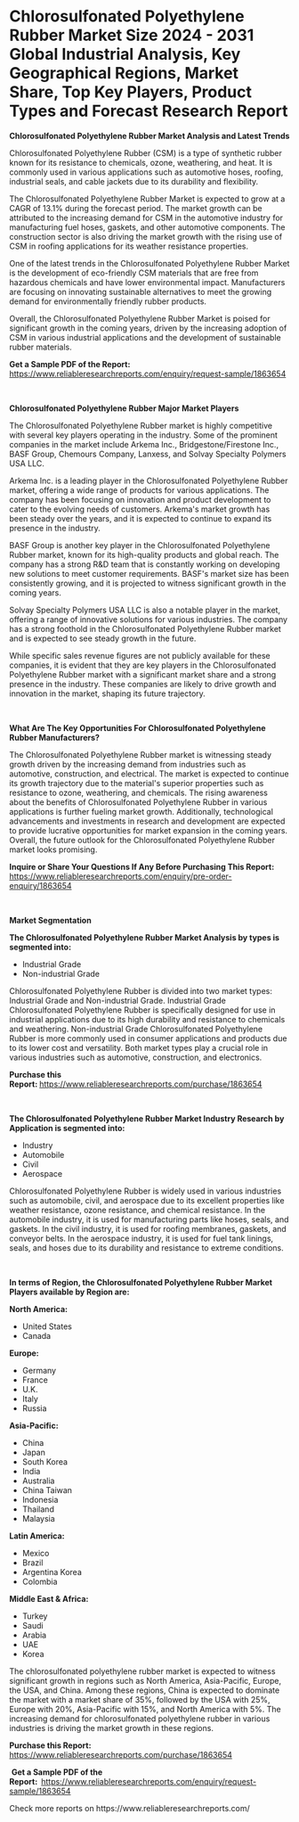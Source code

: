 <p><h1>Chlorosulfonated Polyethylene Rubber Market Size 2024 - 2031 Global Industrial Analysis, Key Geographical Regions, Market Share, Top Key Players, Product Types and Forecast Research Report</h1></p><p><strong>Chlorosulfonated Polyethylene Rubber Market Analysis and Latest Trends</strong></p>
<p><p>Chlorosulfonated Polyethylene Rubber (CSM) is a type of synthetic rubber known for its resistance to chemicals, ozone, weathering, and heat. It is commonly used in various applications such as automotive hoses, roofing, industrial seals, and cable jackets due to its durability and flexibility.</p><p>The Chlorosulfonated Polyethylene Rubber Market is expected to grow at a CAGR of 13.1% during the forecast period. The market growth can be attributed to the increasing demand for CSM in the automotive industry for manufacturing fuel hoses, gaskets, and other automotive components. The construction sector is also driving the market growth with the rising use of CSM in roofing applications for its weather resistance properties.</p><p>One of the latest trends in the Chlorosulfonated Polyethylene Rubber Market is the development of eco-friendly CSM materials that are free from hazardous chemicals and have lower environmental impact. Manufacturers are focusing on innovating sustainable alternatives to meet the growing demand for environmentally friendly rubber products.</p><p>Overall, the Chlorosulfonated Polyethylene Rubber Market is poised for significant growth in the coming years, driven by the increasing adoption of CSM in various industrial applications and the development of sustainable rubber materials.</p></p>
<p><strong>Get a Sample PDF of the Report:&nbsp;</strong> <a href="https://www.reliableresearchreports.com/enquiry/request-sample/1863654">https://www.reliableresearchreports.com/enquiry/request-sample/1863654</a></p>
<p>&nbsp;</p>
<p><strong>Chlorosulfonated Polyethylene Rubber Major Market Players</strong></p>
<p><p>The Chlorosulfonated Polyethylene Rubber market is highly competitive with several key players operating in the industry. Some of the prominent companies in the market include Arkema Inc., Bridgestone/Firestone Inc., BASF Group, Chemours Company, Lanxess, and Solvay Specialty Polymers USA LLC.</p><p>Arkema Inc. is a leading player in the Chlorosulfonated Polyethylene Rubber market, offering a wide range of products for various applications. The company has been focusing on innovation and product development to cater to the evolving needs of customers. Arkema's market growth has been steady over the years, and it is expected to continue to expand its presence in the industry.</p><p>BASF Group is another key player in the Chlorosulfonated Polyethylene Rubber market, known for its high-quality products and global reach. The company has a strong R&D team that is constantly working on developing new solutions to meet customer requirements. BASF's market size has been consistently growing, and it is projected to witness significant growth in the coming years.</p><p>Solvay Specialty Polymers USA LLC is also a notable player in the market, offering a range of innovative solutions for various industries. The company has a strong foothold in the Chlorosulfonated Polyethylene Rubber market and is expected to see steady growth in the future.</p><p>While specific sales revenue figures are not publicly available for these companies, it is evident that they are key players in the Chlorosulfonated Polyethylene Rubber market with a significant market share and a strong presence in the industry. These companies are likely to drive growth and innovation in the market, shaping its future trajectory.</p></p>
<p>&nbsp;</p>
<p><strong>What Are The Key Opportunities For Chlorosulfonated Polyethylene Rubber Manufacturers?</strong></p>
<p><p>The Chlorosulfonated Polyethylene Rubber market is witnessing steady growth driven by the increasing demand from industries such as automotive, construction, and electrical. The market is expected to continue its growth trajectory due to the material's superior properties such as resistance to ozone, weathering, and chemicals. The rising awareness about the benefits of Chlorosulfonated Polyethylene Rubber in various applications is further fueling market growth. Additionally, technological advancements and investments in research and development are expected to provide lucrative opportunities for market expansion in the coming years. Overall, the future outlook for the Chlorosulfonated Polyethylene Rubber market looks promising.</p></p>
<p><strong>Inquire or Share Your Questions If Any Before Purchasing This Report:</strong> <a href="https://www.reliableresearchreports.com/enquiry/pre-order-enquiry/1863654">https://www.reliableresearchreports.com/enquiry/pre-order-enquiry/1863654</a></p>
<p>&nbsp;</p>
<p><strong>Market Segmentation</strong></p>
<p><strong>The Chlorosulfonated Polyethylene Rubber Market Analysis by types is segmented into:</strong></p>
<p><ul><li>Industrial Grade</li><li>Non-industrial Grade</li></ul></p>
<p><p>Chlorosulfonated Polyethylene Rubber is divided into two market types: Industrial Grade and Non-industrial Grade. Industrial Grade Chlorosulfonated Polyethylene Rubber is specifically designed for use in industrial applications due to its high durability and resistance to chemicals and weathering. Non-industrial Grade Chlorosulfonated Polyethylene Rubber is more commonly used in consumer applications and products due to its lower cost and versatility. Both market types play a crucial role in various industries such as automotive, construction, and electronics.</p></p>
<p><strong>Purchase this Report:&nbsp;</strong><a href="https://www.reliableresearchreports.com/purchase/1863654">https://www.reliableresearchreports.com/purchase/1863654</a></p>
<p>&nbsp;</p>
<p><strong>The Chlorosulfonated Polyethylene Rubber Market Industry Research by Application is segmented into:</strong></p>
<p><ul><li>Industry</li><li>Automobile</li><li>Civil</li><li>Aerospace</li></ul></p>
<p><p>Chlorosulfonated Polyethylene Rubber is widely used in various industries such as automobile, civil, and aerospace due to its excellent properties like weather resistance, ozone resistance, and chemical resistance. In the automobile industry, it is used for manufacturing parts like hoses, seals, and gaskets. In the civil industry, it is used for roofing membranes, gaskets, and conveyor belts. In the aerospace industry, it is used for fuel tank linings, seals, and hoses due to its durability and resistance to extreme conditions.</p></p>
<p>&nbsp;</p>
<p><strong>In terms of Region, the Chlorosulfonated Polyethylene Rubber Market Players available by Region are:</strong></p>
<p>
    <p> <strong> North America: </strong>
        <ul>
            <li>United States</li>
            <li>Canada</li>
        </ul>
        </p> 
    <p> <strong> Europe: </strong>
        <ul>
            <li>Germany</li>
            <li>France</li>
            <li>U.K.</li>
            <li>Italy</li>
            <li>Russia</li>
        </ul>
        </p> 
    <p> <strong> Asia-Pacific: </strong>
        <ul>
            <li>China</li>
            <li>Japan</li>
            <li>South Korea</li>
            <li>India</li>
            <li>Australia</li>
            <li>China Taiwan</li>
            <li>Indonesia</li>
            <li>Thailand</li>
            <li>Malaysia</li>
        </ul>
        </p> 
    <p> <strong> Latin America: </strong>
        <ul>
            <li>Mexico</li>
            <li>Brazil</li>
            <li>Argentina Korea</li>
            <li>Colombia</li>
        </ul>
        </p> 
    <p> <strong> Middle East & Africa: </strong>
        <ul>
            <li>Turkey</li>
            <li>Saudi</li>
            <li>Arabia</li>
            <li>UAE</li>
            <li>Korea</li>
        </ul>
    </p>
    </p>
<p><p>The chlorosulfonated polyethylene rubber market is expected to witness significant growth in regions such as North America, Asia-Pacific, Europe, the USA, and China. Among these regions, China is expected to dominate the market with a market share of 35%, followed by the USA with 25%, Europe with 20%, Asia-Pacific with 15%, and North America with 5%. The increasing demand for chlorosulfonated polyethylene rubber in various industries is driving the market growth in these regions.</p></p>
<p><strong>Purchase this Report: </strong><a href="https://www.reliableresearchreports.com/purchase/1863654">https://www.reliableresearchreports.com/purchase/1863654</a></p>
<p>&nbsp;<strong>Get a Sample PDF of the Report:&nbsp;&nbsp;</strong><a href="https://www.reliableresearchreports.com/enquiry/request-sample/1863654">https://www.reliableresearchreports.com/enquiry/request-sample/1863654</a></p>
<p><strong></strong></p>
<p>Check more reports on https://www.reliableresearchreports.com/</p>